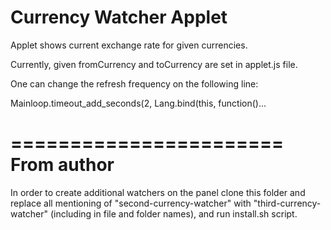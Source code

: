 Currency Watcher Applet
=======================

Applet shows current exchange rate for given currencies.

Currently, given fromCurrency and toCurrency are set in applet.js file.

One can change the refresh frequency on the following line:

Mainloop.timeout_add_seconds(2, Lang.bind(this, function()...

=======================
From author
=======================

In order to create additional watchers on the panel clone this folder and replace all mentioning of "second-currency-watcher" with "third-currency-watcher" (including in file and folder names), and run install.sh script.


